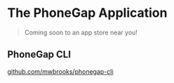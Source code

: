 # The PhoneGap Application

> Coming soon to an app store near you!

## PhoneGap CLI

[github.com/mwbrooks/phonegap-cli](https://github.com/mwbrooks/phonegap-cli)

